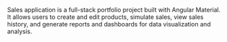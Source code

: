 Sales application is a full-stack portfolio project built with Angular Material. It allows users to create and edit products, simulate sales, view sales history, and generate reports and dashboards for data visualization and analysis.
